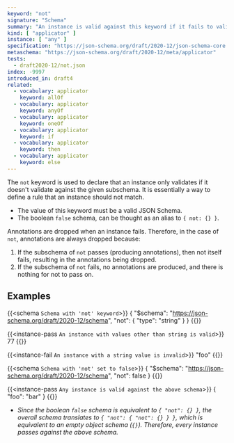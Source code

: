 ```yaml
---
keyword: "not"
signature: "Schema"
summary: "An instance is valid against this keyword if it fails to validate successfully against the schema defined by this keyword."
kind: [ "applicator" ]
instance: [ "any" ]
specification: "https://json-schema.org/draft/2020-12/json-schema-core.html#section-10.2.1.4"
metaschema: "https://json-schema.org/draft/2020-12/meta/applicator"
tests:
  - draft2020-12/not.json
index: -9997
introduced_in: draft4
related:
  - vocabulary: applicator
    keyword: allOf
  - vocabulary: applicator
    keyword: anyOf
  - vocabulary: applicator
    keyword: oneOf
  - vocabulary: applicator
    keyword: if
  - vocabulary: applicator
    keyword: then
  - vocabulary: applicator
    keyword: else
---
```


The `not` keyword is used to declare that an instance only validates if it doesn't validate against the given subschema. It is essentially a way to define a rule that an instance should not match.

* The value of this keyword must be a valid JSON Schema.
* The boolean `false` schema, can be thought as an alias to `{ not: {} }`.

Annotations are dropped when an instance fails. Therefore, in the case of `not`, annotations are always dropped because:

1. If the subschema of `not` passes (producing annotations), then not itself fails, resulting in the annotations being dropped.
2. If the subschema of `not` fails, no annotations are produced, and there is nothing for not to pass on.

## Examples

{{<schema `Schema with 'not' keyword`>}}
{
  "$schema": "https://json-schema.org/draft/2020-12/schema",
  "not": {
    "type": "string"
  }
}
{{</schema>}}

{{<instance-pass `An instance with values other than string is valid`>}}
77
{{</instance-pass>}}

{{<instance-fail `An instance with a string value is invalid`>}}
"foo"
{{</instance-fail>}}

{{<schema `Schema with 'not' set to false`>}}
{
  "$schema": "https://json-schema.org/draft/2020-12/schema",
  "not": false
}
{{</schema>}}

{{<instance-pass `Any instance is valid against the above schema`>}}
{ "foo": "bar" }
{{</instance-pass>}}
* _Since the boolean `false` schema is equivalent to `{ "not": {} }`, the overall schema translates to `{ "not": { "not": {} } }`, which is equivalent to an empty object schema (`{}`). Therefore, every instance passes against the above schema._
